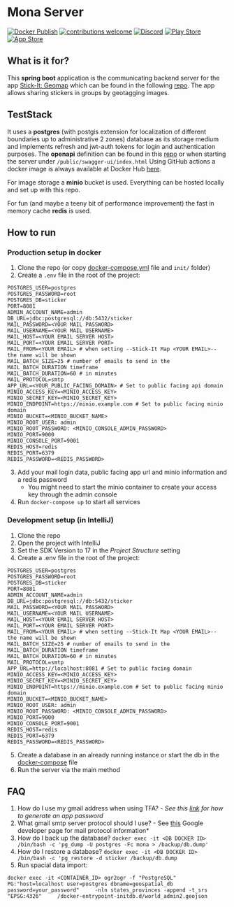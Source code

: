 # Mona Server

[![Docker Publish](https://github.com/lr101/MonaServer/actions/workflows/publish-docker.yml/badge.svg)](https://github.com/lr101/MonaServer/actions/workflows/publish-docker.yml)
[![contributions welcome](https://img.shields.io/badge/contributions-welcome-brightgreen.svg?style=flat)](https://github.com/lr101/stick-it/issues)
[![Discord](https://img.shields.io/badge/Discord-%235865F2.svg?style=for-the-badge&logo=discord&logoColor=white&style=flat)](https://discord.gg/ReMZ8j6S8X)
[![Play Store](https://img.shields.io/badge/Google_Play-414141?style=for-the-badge&logo=google-play&logoColor=white&style=flat)](https://play.google.com/store/apps/details?id=com.TheGermanApps.buff_lisa)
[![App Store](https://img.shields.io/badge/App_Store-0D96F6?style=for-the-badge&logo=app-store&logoColor=white&style=flat)](https://apps.apple.com/de/app/stick-it-geomap/id6446781455)


## What is it for?

This **spring boot** application is the communicating backend server for the app [Stick-It: Geomap](https://lr-projects.de/en/index.html) which can be found in the following [repo](https://github.com/lr101/stick-it).
The app allows sharing stickers in groups by geotagging images. 

## TestStack

It uses a **postgres** (with postgis extension for localization of different boundaries up to administrative 2 zones) database as its storage medium and implements refresh and jwt-auth tokens for login and authentication purposes. The **openapi** definition can be found in this [repo](https://github.com/lr101/MonaServerApi) or when starting the server under `/public/swagger-ui/index.html`
Using GitHub actions a docker image is always available at Docker Hub [here](https://hub.docker.com/repository/docker/lrprojects/stick-it-server/general).

For image storage a **minio** bucket is used. Everything can be hosted locally and set up with this repo.

For fun (and maybe a teeny bit of performance improvement) the fast in memory cache **redis** is used.

## How to run

### Production setup in docker

1. Clone the repo (or copy [docker-compose.yml](./docker-compose.yml) file and `init/` folder)
2. Create a `.env` file in the root of the project:

```dotenv
POSTGRES_USER=postgres
POSTGRES_PASSWORD=root
POSTGRES_DB=sticker
PORT=8081
ADMIN_ACCOUNT_NAME=admin
DB_URL=jdbc:postgresql://db:5432/sticker
MAIL_PASSWORD=<YOUR MAIL PASSWORD>
MAIL_USERNAME=<YOUR MAIL USERNAME>
MAIL_HOST=<YOUR EMAIL SERVER HOST>
MAIL_PORT=<YOUR EMAIL SERVER PORT>
MAIL_FROM=<YOUR EMAIL> # when setting --Stick-It Map <YOUR EMAIL>-- the name will be shown
MAIL_BATCH_SIZE=25 # number of emails to send in the MAIL_BATCH_DURATION timeframe
MAIL_BATCH_DURATION=60 # in minutes
MAIL_PROTOCOL=smtp
APP_URL=<YOUR_PUBLIC_FACING_DOMAIN> # Set to public facing api domain
MINIO_ACCESS_KEY=<MINIO_ACCESS_KEY>
MINIO_SECRET_KEY=<MINIO_SECRET_KEY>
MINIO_ENDPOINT=https://minio.example.com # Set to public facing minio domain
MINIO_BUCKET=<MINIO_BUCKET_NAME>
MINIO_ROOT_USER: admin
MINIO_ROOT_PASSWORD: <MINIO_CONSOLE_ADMIN_PASSWORD>
MINIO_PORT=9000
MINIO_CONSOLE_PORT=9001
REDIS_HOST=redis
REDIS_PORT=6379
REDIS_PASSWORD=<REDIS_PASSWORD>
```
3. Add your mail login data, public facing app url and minio information and a redis password
    - You might need to start the minio container to create your access key through the admin console
4. Run `docker-compose up` to  start all services


### Development setup (in IntelliJ)

1. Clone the repo
2. Open the project with IntelliJ
3. Set the SDK Version to 17 in the *Project Structure* setting
4. Create a .env file in the root of the project:
```dotenv
POSTGRES_USER=postgres
POSTGRES_PASSWORD=root
POSTGRES_DB=sticker
PORT=8081
ADMIN_ACCOUNT_NAME=admin
DB_URL=jdbc:postgresql://db:5432/sticker
MAIL_PASSWORD=<YOUR MAIL PASSWORD>
MAIL_USERNAME=<YOUR MAIL USERNAME>
MAIL_HOST=<YOUR EMAIL SERVER HOST>
MAIL_PORT=<YOUR EMAIL SERVER PORT>
MAIL_FROM=<YOUR EMAIL> # when setting --Stick-It Map <YOUR EMAIL>-- the name will be shown
MAIL_BATCH_SIZE=25 # number of emails to send in the MAIL_BATCH_DURATION timeframe
MAIL_BATCH_DURATION=60 # in minutes
MAIL_PROTOCOL=smtp
APP_URL=http://localhost:8081 # Set to public facing domain
MINIO_ACCESS_KEY=<MINIO_ACCESS_KEY>
MINIO_SECRET_KEY=<MINIO_SECRET_KEY>
MINIO_ENDPOINT=https://minio.example.com # Set to public facing minio domain
MINIO_BUCKET=<MINIO_BUCKET_NAME>
MINIO_ROOT_USER: admin
MINIO_ROOT_PASSWORD: <MINIO_CONSOLE_ADMIN_PASSWORD>
MINIO_PORT=9000
MINIO_CONSOLE_PORT=9001
REDIS_HOST=redis
REDIS_PORT=6379
REDIS_PASSWORD=<REDIS_PASSWORD>
```
5. Create a database in an already running instance or start the db in the [docker-compose](docker-compose.yml) file
6. Run the server via the main method

## FAQ

1. How do I use my gmail address when using TFA? - *See this [link](https://support.google.com/accounts/answer/185833?hl=en#zippy=) for how to generate an app password*
2. What gmail smtp server protocol should I use? - See [this](https://developers.google.com/gmail/imap/imap-smtp?hl=de) Google developer page for mail protocol information*
3. How do I back up the database? `docker exec -it <DB DOCKER ID> /bin/bash -c 'pg_dump -U postgres -Fc mona > /backup/db.dump'`
4. How do I restore a database? `docker exec -it <DB DOCKER ID> /bin/bash -c 'pg_restore -d sticker /backup/db.dump`
5. Run spacial data import:
```shell
docker exec -it <CONTAINER_ID> ogr2ogr -f "PostgreSQL" PG:"host=localhost user=postgres dbname=geospatial_db password=your_password"     -nln states_provinces -append -t_srs "EPSG:4326"     /docker-entrypoint-initdb.d/world_admin2.geojson
```